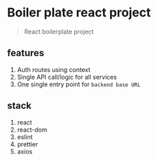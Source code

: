 # Boiler plate react project

> React boilerplate project

## features

1. Auth routes using context
1. Single API call/logic for all services
1. One single entry point for `backend base URL`

## stack

1. react
1. react-dom
1. eslint
1. prettier
1. axios
